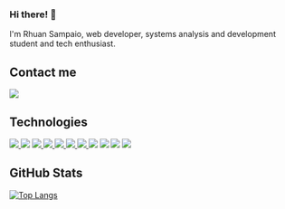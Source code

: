 ### Hi there! 👋
I'm Rhuan Sampaio, web developer, systems analysis and development student and tech enthusiast.

  <div>
  <h2> Contact me </h2>
  
  <a href="https://www.linkedin.com/in/rhuan-sampaio/"> 
    <img src="https://img.shields.io/badge/LinkedIn-0077B5?style=for-the-badge&logo=linkedin&logoColor=white"/> </a>
  </div>
  
  
  
  <div>
  <h2> Technologies </h2>
  <a href=""><img src="https://img.shields.io/badge/JavaScript-F7DF1E?style=for-the-badge&logo=javascript&logoColor=black" />  </a>
  <a href=""><img src="https://img.shields.io/badge/HTML5-E34F26?style=for-the-badge&logo=html5&logoColor=white" /></a> 
  <a href=""><img src="https://img.shields.io/badge/CSS3-1572B6?style=for-the-badge&logo=css3&logoColor=white" />  </a>
  <a href=""><img src="https://img.shields.io/badge/Express.js-404D59?style=for-the-badge" />  </a>
  <a href=""><img src="https://img.shields.io/badge/MongoDB-4EA94B?style=for-the-badge&logo=mongodb&logoColor=white" />  </a>
  <a href=""><img src="https://img.shields.io/badge/MySQL-00000F?style=for-the-badge&logo=mysql&logoColor=white" />  </a>
  <a href=""><img src="https://img.shields.io/badge/Node.js-43853D?style=for-the-badge&logo=node.js&logoColor=white" />  </a>
  <a href=""><img src="https://img.shields.io/badge/Python-14354C?style=for-the-badge&logo=python&logoColor=white" /></a>
  <a href=""><img src="https://img.shields.io/badge/Google_Cloud-4285F4?style=for-the-badge&logo=google-cloud&logoColor=white" /></a>
  <a href=""><img src="https://img.shields.io/badge/Ubuntu-E95420?style=for-the-badge&logo=ubuntu&logoColor=white" /></a>
  <a href=""><img src="https://img.shields.io/badge/Visual_Studio_Code-0078D4?style=for-the-badge&logo=visual%20studio%20code&logoColor=white" /></a>
  </div>
    
 <div>
  <h2> GitHub Stats </h2>
   
[![Top Langs](https://github-readme-stats.vercel.app/api/top-langs/?username=rhuan-sampaio&layout=compact&theme=great-gatsby)](https://github.com/rhuan-sampaio/github-readme-stats)
 </div>

